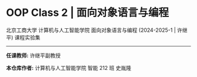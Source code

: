 # OOP Class 2 | 面向对象语言与编程

北京工商大学 计算机与人工智能学院 面向对象语言与编程 (2024-2025-1 | 许继平) 课程实验集

---

**任课教师:** 许继平副教授

**本仓库作者:** 计算机与人工智能学院 智能 212 班 史胤隆
